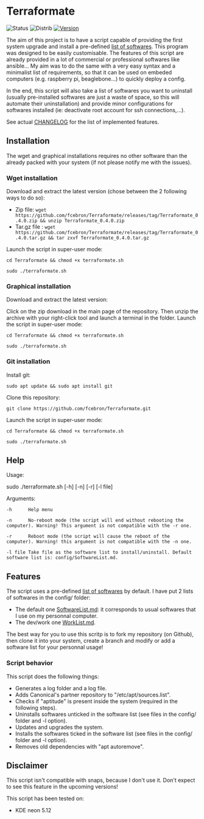 # Terraformate
![Status](https://img.shields.io/badge/Status-In%20Development-red.svg)
![Distrib](https://img.shields.io/badge/Ubuntu-16.04-brightgreen.svg)
[![Version](https://img.shields.io/badge/Version-latest%20release-yellow.svg)](https://github.com/fcebron/Terraformate/releases/latest)

The aim of this project is to have a script capable of providing the first system upgrade and install a pre-defined [list of softwares](config/SoftwareList.md). This program was designed to be easily customisable. The features of this script are already provided in a lot of commercial or professional softwares like ansible... My aim was to do the same with a very easy syntax and a minimalist list of requirements, so that it can be used on embeded computers (e.g. raspberry pi, beaglebone...) to quickly deploy a config.

In the end, this script will also take a list of softwares you want to uninstall (usually pre-installed softwares are just a waste of space, so this will automate their uninstallation) and provide minor configurations for softwares installed (ie: deactivate root account for ssh connections,...).

See actual [CHANGELOG](CHANGELOG.md) for the list of implemented features.


## Installation

The wget and graphical installations requires no other software than the already packed with your system (if not please notify me with the issues).


### Wget installation
Download and extract the latest version (chose between the 2 following ways to do so):

- Zip file: ```wget https://github.com/fcebron/Terraformate/releases/tag/Terraformate_0.4.0.zip && unzip Terraformate_0.4.0.zip```
- Tar.gz file : ```wget https://github.com/fcebron/Terraformate/releases/tag/Terraformate_0.4.0.tar.gz && tar zxvf Terraformate_0.4.0.tar.gz```

Launch the script in super-user mode:

```cd Terraformate && chmod +x terraformate.sh```

```sudo ./terraformate.sh```


### Graphical installation
Download and extract the latest version:

Click on the zip download in the main page of the repository. Then unzip the archive with your right-click tool and launch a terminal in the folder. Launch the script in super-user mode:

```cd Terraformate && chmod +x terraformate.sh```

```sudo ./terraformate.sh```


### Git installation
Install git:

```sudo apt update && sudo apt install git```

Clone this repository:

```git clone https://github.com/fcebron/Terraformate.git```

Launch the script in super-user mode:

```cd Terraformate && chmod +x terraformate.sh```

```sudo ./terraformate.sh```



## Help
Usage:

sudo ./terraformate.sh [-h] [-n] [-r] [-l file]

Arguments:

    -h      Help menu
    
    -n      No-reboot mode (the script will end without rebooting the computer). Warning! This argument is not compatible with the -r one.
    
    -r      Reboot mode (the script will cause the reboot of the computer). Warning! this argument is not compatible with the -n one.
    
    -l file Take file as the software list to install/uninstall. Default software list is: config/SoftwareList.md.


## Features

The script uses a pre-defined [list of softwares](config/SoftwareList.md) by default. I have put 2 lists of softwares in the config/ folder:
 - The default one [SoftwareList.md](config/SoftwareList.md): it corresponds to usual softwares that I use on my personnal computer.
 - The dev/work one [WorkList.md](config/WorkList.md).

The best way for you to use this scritp is to fork my repository (on Github), then clone it into your system, create a branch and modify or add a software list for your personnal usage!


### Script behavior
This script does the following things:
 - Generates a log folder and a log file.
 - Adds Canonical's partner repository to "/etc/apt/sources.list".
 - Checks if "aptitude" is present inside the system (required in the following steps).
 - Uninstalls softwares unticked in the software list (see files in the config/ folder and -l option).
 - Updates and upgrades the system.
 - Installs the softwares ticked in the software list (see files in the config/ folder and -l option).
 - Removes old dependencies with "apt autoremove".



## Disclaimer
This script isn't compatible with snaps, because I don't use it. Don't expect to see this feature in the upcoming versions!

This script has been tested on:
* KDE neon 5.12

